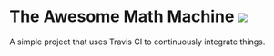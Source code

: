 # The Awesome Math Machine ![](https://travis-ci.org/tian-chaiyaporn/math-machine.svg?branch=master)

A simple project that uses Travis CI to continuously integrate things.